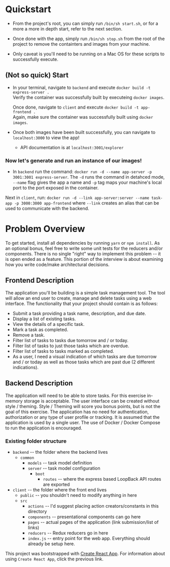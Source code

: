 # Quickstart
* From the project's root, you can simply run `/bin/sh start.sh`, or for a more a more in depth start, refer to the next section.

* Once done with the app, simply run `/bin/sh stop.sh` from the root of the project to remove the containters and images from your machine.

* Only caveat is you'll need to be running on a Mac OS for these scripts to successfully execute.

## (Not so quick) Start
* In your terminal, navigate to `backend` and execute `docker build -t express-server .`  
  Verify the container was successfully built by executeing `docker images`.

  Once done, navigate to `client` and execute `docker build -t app-frontend .`  
  Again, make sure the container was successfully built using `docker images`.

* Once both images have been built successfully, you can navigate to `localhost:3000` to view the app!
    * API documentation is at `localhost:3001/explorer`

### Now let's generate and run an instance of our images!
* In `backend` run the command: `docker run -d --name app-server -p 3001:3001 express-server`. The `-d` runs the command in detahced mode, `--name` flag gives the app a name and `-p` tag maps your machine's local port to the port exposed in the container.

Next in `client`, run: `docker run -d --link app-server:server --name task-app -p 3000:3000 app-frontend` where `--link` creates an alias that can be used to communicate with the backend.

# Problem Overview
To get started, install all dependencies by running `yarn` or `npm install`. As an optional bonus, feel free to write
some unit tests for the reducers and/or components. There is no single "right" way to implement this problem -- it is 
open ended as a feature. This portion of the interview is about examining how you write code/make architectural 
decisions.

## Frontend Description
The application you'll be building is a simple task management tool. The tool will allow an end user to create, manage and delete tasks using a web interface. The functionality that your project should contain is as follows:

* Submit a task providing a task name, description, and due date.
* Display a list of existing tasks.
* View the details of a specific task.
* Mark a task as completed.
* Remove a task.
* Filter list of tasks to tasks due tomorrow and / or today.
* Filter list of tasks to just those tasks which are overdue.
* Filter list of tasks to tasks marked as completed.
* As a user, I need a visual indication of which tasks are due tomorrow and /
or today as well as those tasks which are past due (2 different indications).

## Backend Description
The application will need to be able to store tasks. For this exercise in-memory storage is acceptable. 
The user interface can be created without style / theming. Style / Theming will score you bonus points, but is not the goal of this exercise.
The application has no need for authentication, authorization or any type of user profile or tracking. It is assumed that the application is used by a single user.
The use of Docker / Docker Compose to run the application is encouraged.

### Existing folder structure
* `backend` -- the folder where the backend lives
    * `common`
        * `models` -- task model definition
        * `server` -- task model configuration
            * `boot`
                * `routes` -- where the express based LoopBack API routes are exported
* `client` -- the folder where the front end lives
    * `public` -- you shouldn't need to modify anything in here
    * `src`
        * `actions` -- I'd suggest placing action creators/constants in this directory
        * `components` -- presentational components can go here
        * `pages` -- actual pages of the application (link submission/list of links)
        * `reducers` -- Redux reducers go in here
        * `index.js` -- entry point for the web app. Everything should already be setup here.
    
This project was bootstrapped with [Create React App](https://github.com/facebookincubator/create-react-app). For 
information about using `Create React App`, click the previous link.
